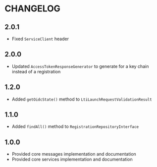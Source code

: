 CHANGELOG
=========

2.0.1
-----

* Fixed `ServiceClient` header


2.0.0
-----

* Updated `AccessTokenResponseGenerator` to generate for a key chain instead of a registration

1.2.0
-----

* Added `getOidcState()` method to `LtiLaunchRequestValidationResult`

1.1.0
-----

* Added `findAll()` method to `RegistrationRepositoryInterface`

1.0.0
-----

* Provided core messages implementation and documentation
* Provided core services implementation and documentation

